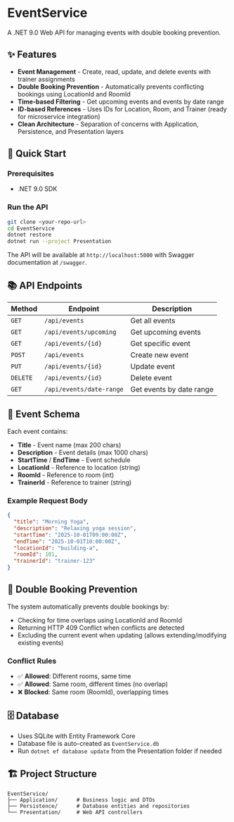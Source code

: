 # EventService

A .NET 9.0 Web API for managing events with double booking prevention.

## ✨ Features

- **Event Management** - Create, read, update, and delete events with trainer assignments
- **Double Booking Prevention** - Automatically prevents conflicting bookings using LocationId and RoomId
- **Time-based Filtering** - Get upcoming events and events by date range
- **ID-based References** - Uses IDs for Location, Room, and Trainer (ready for microservice integration)
- **Clean Architecture** - Separation of concerns with Application, Persistence, and Presentation layers

## 🚀 Quick Start

### Prerequisites

- .NET 9.0 SDK

### Run the API

```bash
git clone <your-repo-url>
cd EventService
dotnet restore
dotnet run --project Presentation
```

The API will be available at `http://localhost:5000` with Swagger documentation at `/swagger`.

## 📚 API Endpoints

| Method   | Endpoint                 | Description              |
| -------- | ------------------------ | ------------------------ |
| `GET`    | `/api/events`            | Get all events           |
| `GET`    | `/api/events/upcoming`   | Get upcoming events      |
| `GET`    | `/api/events/{id}`       | Get specific event       |
| `POST`   | `/api/events`            | Create new event         |
| `PUT`    | `/api/events/{id}`       | Update event             |
| `DELETE` | `/api/events/{id}`       | Delete event             |
| `GET`    | `/api/events/date-range` | Get events by date range |

## 📝 Event Schema

Each event contains:

- **Title** - Event name (max 200 chars)
- **Description** - Event details (max 1000 chars)
- **StartTime** / **EndTime** - Event schedule
- **LocationId** - Reference to location (string)
- **RoomId** - Reference to room (int)
- **TrainerId** - Reference to trainer (string)

### Example Request Body

```json
{
  "title": "Morning Yoga",
  "description": "Relaxing yoga session",
  "startTime": "2025-10-01T09:00:00Z",
  "endTime": "2025-10-01T10:00:00Z",
  "locationId": "building-a",
  "roomId": 101,
  "trainerId": "trainer-123"
}
```

## 🚫 Double Booking Prevention

The system automatically prevents double bookings by:

- Checking for time overlaps using LocationId and RoomId
- Returning HTTP 409 Conflict when conflicts are detected
- Excluding the current event when updating (allows extending/modifying existing events)

### Conflict Rules

- ✅ **Allowed**: Different rooms, same time
- ✅ **Allowed**: Same room, different times (no overlap)
- ❌ **Blocked**: Same room (RoomId), overlapping times

## 🗄️ Database

- Uses SQLite with Entity Framework Core
- Database file is auto-created as `EventService.db`
- Run `dotnet ef database update` from the Presentation folder if needed

## 🏗️ Project Structure

```
EventService/
├── Application/      # Business logic and DTOs
├── Persistence/      # Database entities and repositories
└── Presentation/     # Web API controllers
```

